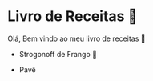 # Livro de Receitas :cookie:

Olá, Bem vindo ao meu livro de receitas :wave: 

- Strogonoff de Frango :chicken:

- Pavê
